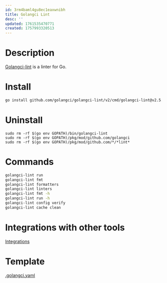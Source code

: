 ```yaml
---
id: 3rm4baml4gu8ec1eaxwnibh
title: Golangci Lint
desc: ''
updated: 1761535470771
created: 1757993320513
---
```


# Description
[Golangci-lint](https://golangci-lint.run/) is a linter for Go.

# Install
```bash
go install github.com/golangci/golangci-lint/v2/cmd/golangci-lint@v2.5.0
```

# Uninstall
```
sudo rm -rf $(go env GOPATH)/bin/golangci-lint
sudo rm -rf $(go env GOPATH)/pkg/mod/github.com/golangci
sudo rm -rf $(go env GOPATH)/pkg/mod/github.com/*/*lint*
```

# Commands
```bash
golangci-lint run
golangci-lint fmt
golangci-lint formatters
golangci-lint linters
golangci-lint fmt -h
golangci-lint run -h
golangci-lint config verify
golangci-lint cache clean
`````
# Integrations with other tools
[Integrations](https://golangci-lint.run/docs/welcome/integrations/)

# Template
[.golangci.yaml](./assets/.golangci.yaml)
